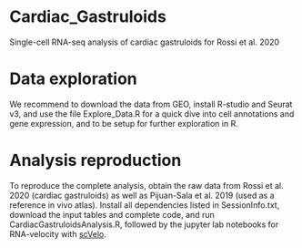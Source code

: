 # Cardiac_Gastruloids
Single-cell RNA-seq analysis of cardiac gastruloids for Rossi et al. 2020

# Data exploration
We recommend to download the data from GEO, install R-studio and Seurat v3, and use the file Explore_Data.R for a quick dive into cell annotations and gene expression, and to be setup for further exploration in R. 

# Analysis reproduction
To reproduce the complete analysis, obtain the raw data from Rossi et al. 2020 (cardiac gastruloids) as well as Pijuan-Sala et al. 2019 (used as a reference in vivo atlas). Install all dependencies listed in SessionInfo.txt, download the input tables and complete code, and run CardiacGastruloidsAnalysis.R, followed by the jupyter lab notebooks for RNA-velocity with [scVelo](https://github.com/theislab/scvelo). 

